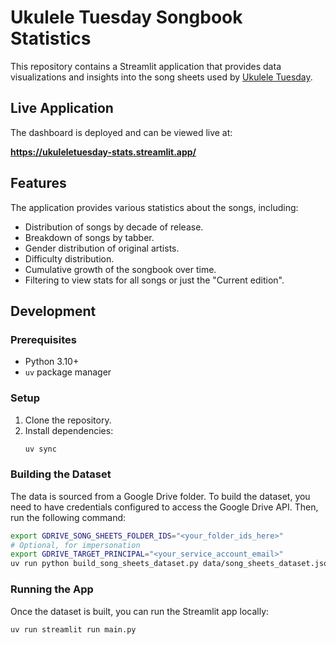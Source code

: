 # Ukulele Tuesday Songbook Statistics

This repository contains a Streamlit application that provides data visualizations and insights into the song sheets used by [Ukulele Tuesday](https://www.ukuleletuesday.com/).

## Live Application

The dashboard is deployed and can be viewed live at:

**https://ukuleletuesday-stats.streamlit.app/**

## Features

The application provides various statistics about the songs, including:
- Distribution of songs by decade of release.
- Breakdown of songs by tabber.
- Gender distribution of original artists.
- Difficulty distribution.
- Cumulative growth of the songbook over time.
- Filtering to view stats for all songs or just the "Current edition".

## Development

### Prerequisites
- Python 3.10+
- `uv` package manager

### Setup
1. Clone the repository.
2. Install dependencies:
   ```bash
   uv sync
   ```

### Building the Dataset
The data is sourced from a Google Drive folder. To build the dataset, you need to have credentials configured to access the Google Drive API. Then, run the following command:

```bash
export GDRIVE_SONG_SHEETS_FOLDER_IDS="<your_folder_ids_here>"
# Optional, for impersonation
export GDRIVE_TARGET_PRINCIPAL="<your_service_account_email>"
uv run python build_song_sheets_dataset.py data/song_sheets_dataset.json
```

### Running the App
Once the dataset is built, you can run the Streamlit app locally:

```bash
uv run streamlit run main.py
```
